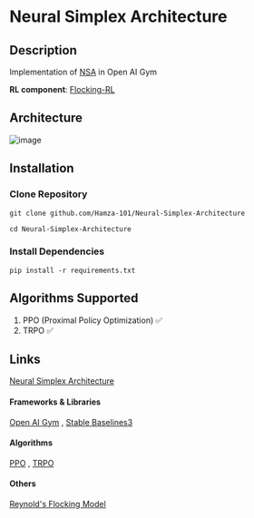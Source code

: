 # Neural Simplex Architecture
## Description
Implementation of [NSA](https://arxiv.org/abs/1908.00528) in Open AI Gym 




**RL component**: [Flocking-RL](github.com/Hamza-101/Flocking-RL)

## **Architecture**
![image](https://github.com/Hamza-101/Neural-Simplex-Architecture/assets/45544623/ea18228c-9800-4e26-a202-77b219eabdbf)


## Installation
### Clone Repository
```git clone github.com/Hamza-101/Neural-Simplex-Architecture```

```cd Neural-Simplex-Architecture```

### Install Dependencies
```pip install -r requirements.txt```


## Algorithms Supported
<ol>
  <li>PPO (Proximal Policy Optimization) ✅ </li>
  <li>TRPO ✅ </li>
</ol>

## Links
[Neural Simplex Architecture](https://arxiv.org/abs/1908.00528) 

#### Frameworks & Libraries
[Open AI Gym](https://www.gymlibrary.dev/index.html) ,
[Stable Baselines3](https://www.gymlibrary.dev/index.html)

#### Algorithms
[PPO](https://openai.com/research/openai-baselines-ppo) ,
[TRPO](https://spinningup.openai.com/en/latest/algorithms/trpo.html#trust-region-policy-optimization)

#### Others
[Reynold's Flocking Model](https://en.wikipedia.org/wiki/Boids)
